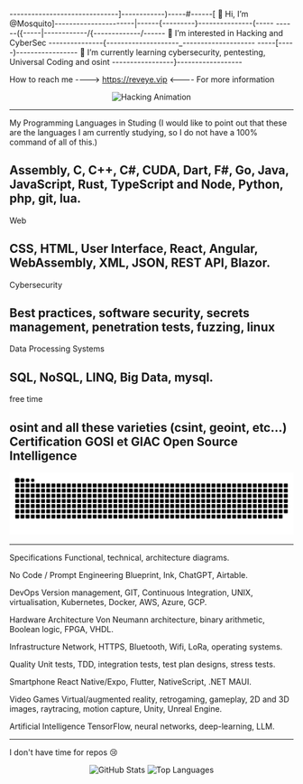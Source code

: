 
------------------------------]------------)-----#------[ 👋 Hi, I’m @Mosquito]----------------------|------{---------}---------------(-----
------({-----|------\------/{-------------/------ 👀 I’m interested in Hacking and CyberSec ---------------{--------------------_---------------\-----
-----[-----)----------------- 🌱 I’m currently learning cybersecurity, pentesting, Universal Coding and osint -----------------}------------------

How to reach me ----> https://reveye.vip <---- For more information
<div align="center">
  <img src="https://readme-typing-svg.demolab.com?font=Fira+Code&size=16&duration=4000&pause=1000&color=58A6FF&background=0D111700&center=true&vCenter=true&multiline=true&width=500&height=150&lines=%24+echo+%22Hacking+in+progress...%22;%24+ping+google.com+;+Scanning+network+for+vulnerabilities...;%24+Access+granted!" alt="Hacking Animation">
</div>

____ 

My Programming Languages in Studing (I would like to point out that these are the languages ​​I am currently studying, so I do not have a 100% command of all of this.)

Assembly, C, C++, C#, CUDA, Dart, F#, Go, Java, JavaScript, Rust, TypeScript and Node, Python, php, git, lua.
--

Web

CSS, HTML, User Interface, React, Angular, WebAssembly, XML, JSON, REST API, Blazor.
--

Cybersecurity

Best practices, software security, secrets management, penetration tests, fuzzing, linux
--

Data Processing Systems

SQL, NoSQL, LINQ, Big Data, mysql.
--

free time

osint and all these varieties (csint, geoint, etc...)
Certification GOSI et GIAC Open Source Intelligence
--
<div align="center">
  <img src="https://github.com/Platane/snk/raw/output/github-contribution-grid-snake.svg" alt="Terminal Hacker Animation">
</div>

------------------------------------------------------------------------------------------------------------------------

Specifications
Functional, technical, architecture diagrams.

No Code / Prompt Engineering
Blueprint, Ink, ChatGPT, Airtable.

DevOps
Version management, GIT, Continuous Integration, UNIX, virtualisation, Kubernetes, Docker, AWS, Azure, GCP.

Hardware Architecture
Von Neumann architecture, binary arithmetic, Boolean logic, FPGA, VHDL.

Infrastructure
Network, HTTPS, Bluetooth, Wifi, LoRa, operating systems.

Quality
Unit tests, TDD, integration tests, test plan designs, stress tests.

Smartphone
React Native/Expo, Flutter, NativeScript, .NET MAUI.

Video Games
Virtual/augmented reality, retrogaming, gameplay, 2D and 3D images, raytracing, motion capture, Unity, Unreal Engine.

Artificial Intelligence
TensorFlow, neural networks, deep-learning, LLM.
____
I don't have time for repos 😢
<div align="center">
  <img src="https://github-readme-stats.vercel.app/api?username=Mosquito1337&show_icons=true&theme=radical&hide_border=true&bg_color=0d1117&title_color=58a6ff&icon_color=0a84ff&text_color=58a6ff" alt="GitHub Stats">
  <img src="https://github-readme-stats.vercel.app/api/top-langs/?username=Mosquito1337&layout=compact&theme=radical&bg_color=0d1117&title_color=58a6ff&hide_border=true&text_color=58a6ff" alt="Top Languages">
</div>
